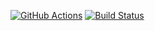 [![GitHub Actions](https://github.com/seladb/ci-networking/actions/workflows/networking.yml/badge.svg)](https://github.com/seladb/ci-networking/actions/workflows/networking.yml)
[![Build Status](https://api.cirrus-ci.com/github/seladb/ci-networking.svg)](https://cirrus-ci.com/github/seladb/ci-networking)